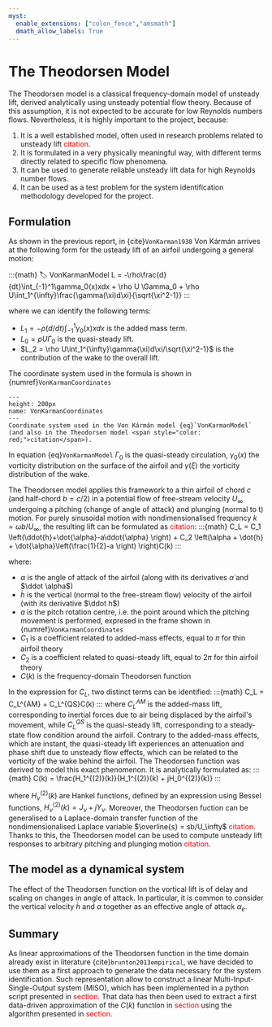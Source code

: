 ```yaml
---
myst:
  enable_extensions: ["colon_fence","amsmath"]
  dmath_allow_labels: True
---
```



# The Theodorsen Model

The Theodorsen model is a classical frequency-domain model of unsteady lift, derived analytically using unsteady potential flow theory. Because of this assumption, it is not expected to be accurate for low Reynolds numbers flows. Nevertheless, it is highly important to the project, because:

1. It is a well established model, often used in research problems related to unsteady lift <span style="color: red;">citation</span>.
2. It is formulated in a very physically meaningful way, with different terms directly related to specific flow phenomena.
3. It can be used to generate reliable unsteady lift data for high Reynolds number flows.
4. It can be used as a test problem for the system identification methodology developed for the project.

## Formulation

As shown in the previous report, in {cite}`VonKarman1938` Von Kármán arrives at the following form for the usteady lift of an airfoil undergoing a general motion:

:::{math}
:label: VonKarmanModel
 L = -\rho\frac{d}{dt}\int_{-1}^1\gamma_0(x)xdx + \rho U \Gamma_0 + \rho U\int_1^{\infty}\frac{\gamma(\xi)d\xi}{\sqrt{\xi^2-1}} 
:::

where we can identify the following terms:
* $L_1 = -\rho (d/dt)\int_{-1}^1\gamma_0(x)xdx$ is the added mass term.
* $L_0 = \rho U \Gamma_0$ is the quasi-steady lift.
* $L_2 = \rho U\int_1^{\infty}\gamma(\xi)d\xi/\sqrt{\xi^2-1}$ is the contribution of the wake to the overall lift.

The coordinate system used in the formula is shown in {numref}`VonKarmanCoordinates` 
```{figure} images/VonKarmanCoordinates.png
---
height: 200px
name: VonKarmanCoordinates
---
Coordinate system used in the Von Kármán model {eq}`VonKarmanModel` (and also in the Theodorsen model <span style="color: red;">citation</span>).
```

In equation {eq}`VonKarmanModel` $\Gamma_0$ is the quasi-steady circulation, $\gamma_0(x)$ the vorticity distribution on the surface of the airfoil and $\gamma(\xi)$ the vorticity distribution of the wake.

The Theodorsen model applies this framework to a thin airfoil of chord $c$ (and half-chord $b = c/2$) in a potential flow of free-stream velocity $U_\infty$ undergoing a pitching (change of angle of attack) and plunging (normal to t) motion. For purely sinusoidal motion with nondimensionalised frequency $k = \omega b / U_\infty$, the resulting lift can be formulated as <span style="color: red;">citation</span>:
:::{math}
	C_L = C_1 \left(\ddot{h}+\dot{\alpha}-a\ddot{\alpha} \right) + C_2 \left(\alpha + \dot{h} + \dot{\alpha}\left(\frac{1}{2}-a \right) \right)C(k)
:::

where:
* $\alpha$ is the angle of attack of the airfoil (along with its derivatives $\dot \alpha$ and $\ddot \alpha$)
* $\dot h$ is the vertical (normal to the free-stream flow) velocity of the airfoil (with its derivative $\ddot h$)
* $a$ is the pitch rotation centre, i.e. the point around which the pitching movement is performed, expresed in the frame shown in {numref}`VonKarmanCoordinates`
* $C_1$ is a coefficient related to added-mass effects, equal to $\pi$ for thin airfoil theory
* $C_2$ is a coefficient related to quasi-steady lift, equal to $2\pi$ for thin airfoil theory
* $C(k)$ is the frequency-domain Theodorsen function

In the expression for $C_L$, two distinct terms can be identified:
:::{math}
	C_L = C_L^{AM} + C_L^{QS}C(k)
:::
where $C_L^{AM}$ is the added-mass lift, corresponding to inertial forces due to air being displaced by the airfoil's movement, while $C_L^{QS}$ is the quasi-steady lift, corresponding to a steady-state flow condition around the airfoil. Contrary to the added-mass effects, which are instant, the quasi-steady lift experiences an attenuation and phase shift due to unsteady flow effects, which can be related to the vorticity of the wake behind the airfoil. The Theodorsen function was derived to model this exact phenomenon. It is analytically formulated as:
:::{math}
C(k) = \frac{H_1^{(2)}(k)}{H_1^{(2)}(k) + jH_0^{(2)}(k)}
:::

where $H_\nu^{(2)}(k)$ are Hankel functions, defined by an expression using Bessel functions, $H_\nu^{(2)}(k) = J_\nu + jY_\nu$. Moreover, the Theodorsen fuction can be generalised to a Laplace-domain transfer function of the nondimensionalised Laplace variable $\overline{s} = sb/U_\infty$  <span style="color: red;">citation</span>. Thanks to this, the Theodorsen model can be used to compute unsteady lift responses to arbitrary pitching and plunging motion <span style="color: red;">citation</span>.

## The model as a dynamical system

The effect of the Theodorsen function on the vortical lift is of delay and scaling on changes in angle of attack. In particular, it is common to consider the vertical velocity $\dot h$ and $\alpha$ together as an effective angle of attack $\alpha_e$. 

## Summary

As linear approximations of the Theodorsen function in the time domain already exist in literature {cite}`brunton2013empirical`, we have 
decided to use them as a first approach to generate the data necessary for the system identification. Such representation allow to construct a linear Multi-Input-Single-Output system (MISO), which has been implemented in a python script presented in <span style="color: red;">section</span>. That data has then been used to extract a first data-driven approximation of the $C(k)$ function in <span style="color: red;">section</span> using the algorithm presented in <span style="color: red;">section</span>.
